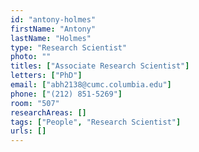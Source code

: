 ```yaml
---
id: "antony-holmes"
firstName: "Antony"
lastName: "Holmes"
type: "Research Scientist"
photo: ""
titles: ["Associate Research Scientist"]
letters: ["PhD"]
email: ["abh2138@cumc.columbia.edu"]
phone: ["(212) 851-5269"]
room: "507"
researchAreas: []
tags: ["People", "Research Scientist"]
urls: []
---
```

